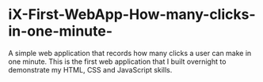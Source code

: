 # iX-First-WebApp-How-many-clicks-in-one-minute-
A simple web application that records how many clicks a user can make in one minute.
This is the first web application that I built overnight to demonstrate my HTML, CSS and JavaScript skills.



